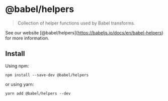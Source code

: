 <span class="citation" data-cites="babel/helpers">@babel/helpers</span>
=======================================================================

> Collection of helper functions used by Babel transforms.

See our website <span class="citation" data-cites="babel/helpers">\[@babel/helpers\]</span>(https://babeljs.io/docs/en/babel-helpers) for more information.

Install
-------

Using npm:

    npm install --save-dev @babel/helpers

or using yarn:

    yarn add @babel/helpers --dev
